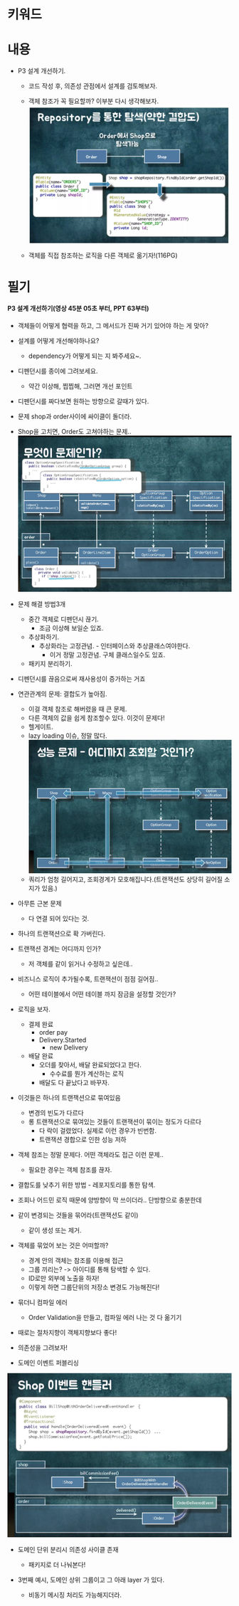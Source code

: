 # 키워드

# 내용

- P3 설계 개선하기.

  - 코드 작성 후, 의존성 관점에서 설계를 검토해보자.
  - 객체 참조가 꼭 필요할까? 이부분 다시 생각해보자.
    ![](2023-04-04-16-47-37.png)

  - 객체를 직접 참조하는 로직을 다른 객체로 옮기자!(116PG)

# 필기

#### P3 설계 개선하기(영상 45분 05초 부터, PPT 63부터)

- 객체들이 어떻게 협력을 하고, 그 메서드가 진짜 거기 있어야 하는 게 맞아?
- 설계를 어떻게 개선해야하나요?
  - dependency가 어떻게 되는 지 봐주세요~.
- 디펜던시를 종이에 그려보세요.
  - 약간 이상해, 찝찝해, 그러면 개선 포인트
- 디펜던시를 짜다보면 원하는 방향으로 갈때가 있다.
- 문제 shop과 order사이에 싸이클이 돌더라.
- Shop을 고치면, Order도 고쳐야하는 문제..
  ![](2023-04-04-17-32-16.png)
- 문제 해결 방법3개

  - 중간 객체로 디펜던시 끊기.
    - 조금 이상해 보일순 있죠.
  - 추상화하기.
    - 추상화라는 고정관념. - 인터페이스와 추상클래스여야한다.
      - 이거 정말 고정관념. 구체 클래스일수도 있죠.
  - 패키지 분리하기.

- 디펜던시를 끊음으로써 재사용성이 증가하는 거죠

- 연관관계의 문제: 결합도가 높아짐.

  - 이걸 객체 참조로 해버렸을 때 큰 문제.
  - 다른 객체의 값을 쉽게 참조할수 있다. 이것이 문제다!
  - 헬게이트.
  - lazy loading 이슈, 정말 많다.
    ![](2023-04-05-21-42-36.png)
  - 쿼리가 엄청 길어지고, 조회경계가 모호해집니다.(트랜잭션도 상당히 길어질 소지가 있음.)

- 아무튼 근본 문제

  - 다 연결 되어 있다는 것.

- 하나의 트랜잭션으로 확 가버린다.
- 트랜잭션 경계는 어디까지 인가?
  - 저 객체를 같이 읽거나 수정하고 싶은데..
- 비즈니스 로직이 추가될수록, 트랜잭션이 점점 길어짐..

  - 어떤 테이블에서 어떤 테이블 까지 잠금을 설정할 것인가?

- 로직을 보자.

  - 결제 완료
    - order pay
    - Delivery.Started
      - new Delivery
  - 배달 완료
    - 오더를 찾아서, 배달 완료되었다고 한다.
      - 수수료를 뭔가 계산하는 로직
    - 배달도 다 끝났다고 바꾸자.

- 이것들은 하나의 트랜잭션으로 묶여있음

  - 변경의 빈도가 다르다
  - 롱 트랜잭션으로 묶여있는 것들이 트랜잭션이 묶이는 정도가 다르다
    - 다 락이 걸렸었다. 실제로 이런 경우가 빈번함.
    - 트랜잭션 경합으로 인한 성능 저하

- 객체 참조는 정말 문제다. 어떤 객체라도 접근 이런 문제..

  - 필요한 경우는 객체 참조를 끊자.

- 결합도를 낮추기 위한 방법 - 레포지토리를 통한 탐색.

- 조회나 어드민 로직 때문에 양방향이 막 쓰이더라.. 단방향으로 충분한데

- 같이 변경되는 것들을 묶어라(트랜잭션도 같이)

  - 같이 생성 또는 제거.

- 객체를 묶었어 보는 것은 어떠할까?

  - 경계 안의 객체는 참조를 이용해 접근
  - 그룹 끼리는? -> 아이디를 통해 탐색할 수 있다.
  - ID로만 외부에 노출을 하자!
  - 이렇게 하면 그룹단위의 저장소 변경도 가능해진다!

- 묶더니 컴파일 에러

  - Order Validation을 만들고, 컴파일 에러 나는 것 다 옮기기

- 때로는 절차지향이 객체지향보다 좋다!

- 의존성을 그려보자!

- 도메인 이벤트 퍼블리싱

![](2023-04-07-20-33-48.png)

- 도메인 단위 분리시 의존성 사이클 존재

  - 패키지로 더 나눠본다!

- 3번째 예시, 도메인 상위 그룹이고 그 아래 layer 가 있다.
  - 비동기 메시징 처리도 가능해지더라.
